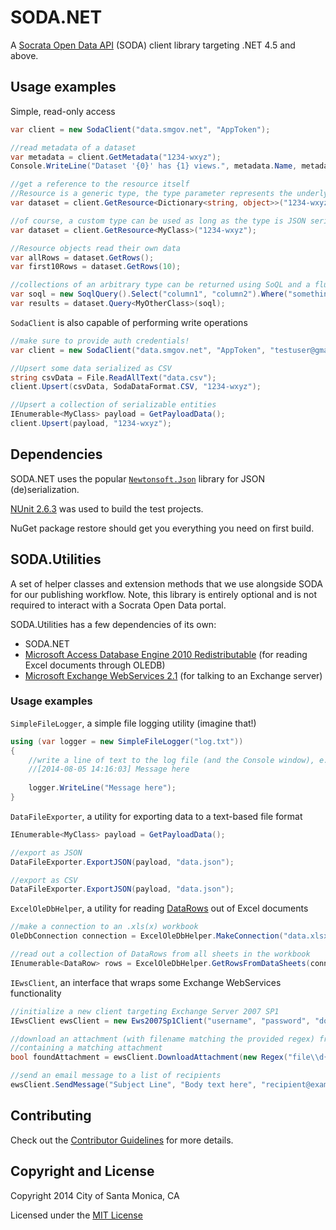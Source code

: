# SODA.NET

A [Socrata Open Data API](http://dev.socrata.com) (SODA) client library targeting 
.NET 4.5 and above.

## Usage examples

Simple, read-only access

```c#
var client = new SodaClient("data.smgov.net", "AppToken");

//read metadata of a dataset
var metadata = client.GetMetadata("1234-wxyz");
Console.WriteLine("Dataset '{0}' has {1} views.", metadata.Name, metadata.ViewsCount);

//get a reference to the resource itself
//Resource is a generic type, the type parameter represents the underlying rows of the resource
var dataset = client.GetResource<Dictionary<string, object>>("1234-wxyz");

//of course, a custom type can be used as long as the type is JSON serializable.
var dataset = client.GetResource<MyClass>("1234-wxyz");

//Resource objects read their own data
var allRows = dataset.GetRows();
var first10Rows = dataset.GetRows(10);

//collections of an arbitrary type can be returned using SoQL and a fluent query building syntax
var soql = new SoqlQuery().Select("column1", "column2").Where("something > nothing").Group("column3");
var results = dataset.Query<MyOtherClass>(soql);
```

`SodaClient` is also capable of performing write operations

```c#
//make sure to provide auth credentials!
var client = new SodaClient("data.smgov.net", "AppToken", "testuser@gmail.com", "password");

//Upsert some data serialized as CSV
string csvData = File.ReadAllText("data.csv");
client.Upsert(csvData, SodaDataFormat.CSV, "1234-wxyz");

//Upsert a collection of serializable entities
IEnumerable<MyClass> payload = GetPayloadData();
client.Upsert(payload, "1234-wxyz");
```

## Dependencies

SODA.NET uses the popular [`Newtonsoft.Json`](https://www.nuget.org/packages/Newtonsoft.Json/) 
library for JSON (de)serialization.

[NUnit 2.6.3](https://www.nuget.org/packages/NUnit/) was used to build the test projects.

NuGet package restore should get you everything you need on first build.

## SODA.Utilities

A set of helper classes and extension methods that we use alongside SODA for our publishing workflow. 
Note, this library is entirely optional and is not required to interact with a Socrata Open Data portal.

SODA.Utilities has a few dependencies of its own:

  - SODA.NET
  - [Microsoft Access Database Engine 2010 Redistributable](http://www.microsoft.com/en-us/download/details.aspx?id=13255)
(for reading Excel documents through OLEDB)
  - [Microsoft Exchange WebServices 2.1](https://www.nuget.org/packages/EWS-Api-2.1/1.0.0) 
(for talking to an Exchange server)

### Usage examples

`SimpleFileLogger`, a simple file logging utility (imagine that!)

```c#
using (var logger = new SimpleFileLogger("log.txt"))
{
    //write a line of text to the log file (and the Console window), e.g.
    //[2014-08-05 14:16:03] Message here
    
    logger.WriteLine("Message here");
}
```

`DataFileExporter`, a utility for exporting data to a text-based file format

```c#
IEnumerable<MyClass> payload = GetPayloadData();

//export as JSON
DataFileExporter.ExportJSON(payload, "data.json");

//export as CSV
DataFileExporter.ExportJSON(payload, "data.json");
```

`ExcelOleDbHelper`, a utility for reading 
[DataRows](http://msdn.microsoft.com/en-us/library/system.data.datarow) 
out of Excel documents

```c#
//make a connection to an .xls(x) workbook
OleDbConnection connection = ExcelOleDbHelper.MakeConnection("data.xlsx");

//read out a collection of DataRows from all sheets in the workbook
IEnumerable<DataRow> rows = ExcelOleDbHelper.GetRowsFromDataSheets(connection);
```

`IEwsClient`, an interface that wraps some Exchange WebServices functionality

```c#
//initialize a new client targeting Exchange Server 2007 SP1
IEwsClient ewsClient = new Ews2007Sp1Client("username", "password", "domain.org");

//download an attachment (with filename matching the provided regex) from the first unread email
//containing a matching attachment
bool foundAttachment = ewsClient.DownloadAttachment(new Regex("file\\d{6}\\.xlsx"), "C:\\temp");

//send an email message to a list of recipients
ewsClient.SendMessage("Subject Line", "Body text here", "recipient@example.com", "another.recipient@example.com");
```

## Contributing

Check out the 
[Contributor Guidelines](https://github.com/CityOfSantaMonica/SODA.NET/blob/master/CONTRIBUTING.md) 
for more details.

## Copyright and License

Copyright 2014 City of Santa Monica, CA

Licensed under the 
[MIT License](https://github.com/CityOfSantaMonica/SODA.NET/blob/master/LICENSE.txt)